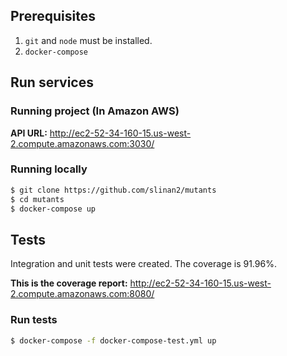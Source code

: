 ## Prerequisites

1. `git` and `node` must be installed.
2. `docker-compose`

## Run services

### Running project (In Amazon AWS)
**API URL:** http://ec2-52-34-160-15.us-west-2.compute.amazonaws.com:3030/

### Running locally
```sh
$ git clone https://github.com/slinan2/mutants
$ cd mutants
$ docker-compose up
```

## Tests
Integration and unit tests were created. The coverage is 91.96%.

**This is the coverage report:** http://ec2-52-34-160-15.us-west-2.compute.amazonaws.com:8080/


### Run tests

```sh
$ docker-compose -f docker-compose-test.yml up
```
